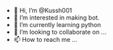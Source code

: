- 👋 Hi, I’m @Kussh001
- 👀 I’m interested in making bot. 
- 🌱 I’m currently learning python
- 💞️ I’m looking to collaborate on ...
- 📫 How to reach me ...

<!---
Kussh001/Kussh001 is a ✨ special ✨ repository because its `README.md` (this file) appears on your GitHub profile.
You can click the Preview link to take a look at your changes.
--->

